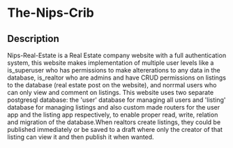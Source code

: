 # The-Nips-Crib

## Description

Nips-Real-Estate is a Real Estate company website with a full authentication system, this website makes implementation of multiple user levels like a is_superuser who has permissions to make altererations to any data in the database, is_realtor who are admins and have CRUD permissions on listings to the database (real estate post on the website), and norrmal users who can only view and comment on listings. This website uses two separate postgresql database: the 'user' database for managing all users and 'listing' database for managing listings and also custom made routers for the user app and the listing app respectively, to enable proper read, write, relation and migration of the database.When realtors create listings, they could be published immediately or be saved to a draft where only the creator of that listing can view it and then publish it when wanted.